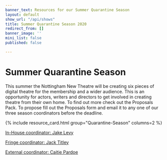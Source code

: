 ```yaml
---
banner_text: Resources for our Summer Quarantine Season
layout: default
show_url: "/api/shows"
title: Summer Quarantine Season 2020
redirect_from: []
banner_image: ''
mini_list: false
published: false

---
```


# Summer Quarantine Season

This summer the Nottingham New Theatre will be creating six pieces of digital theatre for the membership and a wider audience. This is an opportunity for actors, writers and directors to get involved in creating theatre from their own home. To find out more check out the Proposals Pack. To propose fill out the Proposals form and email it to any one of our three season coordinators before the deadline.

{% include resource_card.html group="Quarantine-Season" columns=2 %}

<a href="mailto:productions@newtheatre.org.uk" class="alert-link">In-House coordinator: Jake Levy</a>

<a href="mailto:fringe@newtheatre.org.uk" class="alert-link">Fringe coordinator: Jack Titley</a>

<a href="mailto:edinburgh@newtheatre.org.uk" class="alert-link">External coordinator: Caitie Pardoe</a>